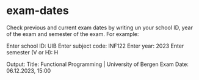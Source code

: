 # exam-dates
Check previous and current exam dates by writing un your school ID, year of the exam and semester of the exam.
For example:

Enter school ID: 
UIB
Enter subject code: 
INF122
Enter year: 
2023
Enter semester (V or H): 
H

Output:
Title: Functional Programming | University of Bergen
Exam Date: 06.12.2023, 15:00
